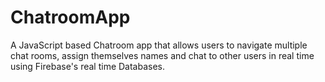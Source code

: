 # ChatroomApp
A JavaScript based Chatroom app that allows users to navigate multiple chat rooms, assign themselves names and chat to other users in real time using Firebase's real time Databases.
